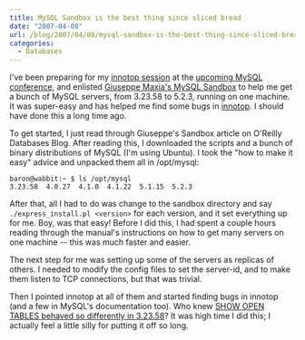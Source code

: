 ```yaml
---
title: MySQL Sandbox is the best thing since sliced bread
date: "2007-04-08"
url: /blog/2007/04/08/mysql-sandbox-is-the-best-thing-since-sliced-bread/
categories:
  - Databases
---
```

I've been preparing for my [innotop session](http://www.mysqlconf.com/cs/mysqluc2007/view/e_sess/13213) at the [upcoming MySQL conference](http://www.mysqlconf.com/), and enlisted [Giuseppe Maxia's MySQL Sandbox](http://sourceforge.net/projects/mysql-sandbox) to help me get a bunch of MySQL servers, from 3.23.58 to 5.2.3, running on one machine. It was super-easy and has helped me find some bugs in [innotop](http://code.google.com/p/innotop). I should have done this a long time ago.

To get started, I just read through Giuseppe's Sandbox article on O'Reilly Databases Blog. After reading this, I downloaded the scripts and a bunch of binary distributions of MySQL (I'm using Ubuntu). I took the "how to make it easy" advice and unpacked them all in /opt/mysql:

```
baron@wabbit:~ $ ls /opt/mysql
3.23.58  4.0.27  4.1.0  4.1.22  5.1.15  5.2.3
```

After that, all I had to do was change to the sandbox directory and say `./express_install.pl <version>` for each version, and it set everything up for me. Boy, was that easy! Before I did this, I had spent a couple hours reading through the manual's instructions on how to get many servers on one machine -- this was much faster and easier.

The next step for me was setting up some of the servers as replicas of others. I needed to modify the config files to set the server-id, and to make them listen to TCP connections, but that was trivial.

Then I pointed innotop at all of them and started finding bugs in innotop (and a few in MySQL's documentation too). Who knew [SHOW OPEN TABLES behaved so differently in 3.23.58](http://bugs.mysql.com/bug.php?id=27706)? It was high time I did this; I actually feel a little silly for putting it off so long.


